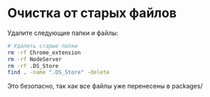 # Очистка от старых файлов

Удалите следующие папки и файлы:

```bash
# Удалить старые папки
rm -rf Chrome_extension
rm -rf NodeServer
rm -rf .DS_Store
find . -name ".DS_Store" -delete
```

Это безопасно, так как все файлы уже перенесены в packages/
